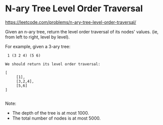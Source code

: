 # N-ary Tree Level Order Traversal

https://leetcode.com/problems/n-ary-tree-level-order-traversal/

Given an n-ary tree, return the level order traversal of its nodes' values. (ie, from left to right, level by level).

For example, given a 3-ary tree:
```
 1 (3 2 4) (5 6)

We should return its level order traversal:

[
     [1],
     [3,2,4],
     [5,6]
]
 
```
Note:

- The depth of the tree is at most 1000.
- The total number of nodes is at most 5000.